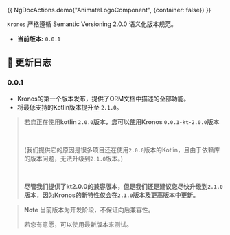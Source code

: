 {{ NgDocActions.demo("AnimateLogoComponent", {container: false}) }}

`Kronos` 严格遵循 Semantic Versioning 2.0.0 语义化版本规范。

- **当前版本:** `0.0.1`

## 📝 更新日志

### 0.0.1

- Kronos的第一个版本发布，提供了ORM文档中描述的全部功能。
- 将最低支持的Kotlin版本提升至 `2.1.0`。
>若您正在使用**kotlin `2.0.0`版本，您可以使用Kronos `0.0.1-kt-2.0.0`版本**
>
> <span style="visibility:hidden">;</span>
>
>(我们提供它的原因是很多项目还在使用`2.0.0`版本的Kotlin，且由于依赖库的版本问题，无法升级到`2.1.0`版本。)
>
> <span style="visibility:hidden">;</span>
>
>**尽管我们提供了kt2.0.0的兼容版本，但是我们还是建议您尽快升级到`2.1.0`版本，因为Kronos的新特性仅会在`2.1.0`版本及更高版本中更新。**

> **Note**
> 当前版本为开发阶段，不保证向后兼容性。
>
> 若您有意愿，可以使用最新版本来测试。
